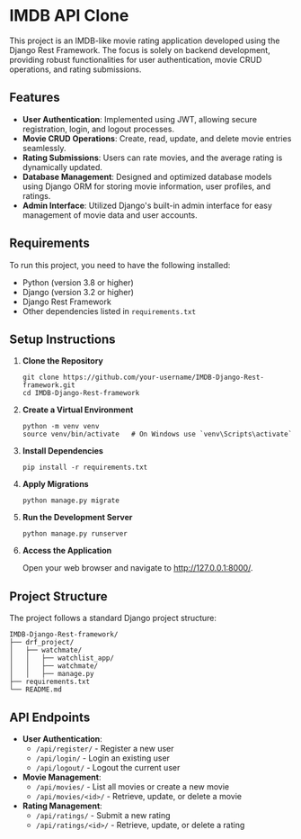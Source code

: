 <!DOCTYPE html>
<html lang="en">
<head>
    <meta charset="UTF-8">
    <meta name="viewport" content="width=device-width, initial-scale=1.0">
</head>
<body>
    <h1>IMDB API Clone</h1>
    <p>This project is an IMDB-like movie rating application developed using the Django Rest Framework. The focus is solely on backend development, providing robust functionalities for user authentication, movie CRUD operations, and rating submissions.</p>
    
<h2>Features</h2>
<ul>
    <li><strong>User Authentication</strong>: Implemented using JWT, allowing secure registration, login, and logout processes.</li>
    <li><strong>Movie CRUD Operations</strong>: Create, read, update, and delete movie entries seamlessly.</li>
    <li><strong>Rating Submissions</strong>: Users can rate movies, and the average rating is dynamically updated.</li>
    <li><strong>Database Management</strong>: Designed and optimized database models using Django ORM for storing movie information, user profiles, and ratings.</li>
    <li><strong>Admin Interface</strong>: Utilized Django's built-in admin interface for easy management of movie data and user accounts.</li>
</ul>
    
<h2>Requirements</h2>
<p>To run this project, you need to have the following installed:</p>
<ul>
    <li>Python (version 3.8 or higher)</li>
    <li>Django (version 3.2 or higher)</li>
    <li>Django Rest Framework</li>
    <li>Other dependencies listed in <code>requirements.txt</code></li>
</ul>
    
 <h2>Setup Instructions</h2>
 <ol>
        <li><strong>Clone the Repository</strong>
            <pre><code>git clone https://github.com/your-username/IMDB-Django-Rest-framework.git
cd IMDB-Django-Rest-framework</code></pre>
        </li>
        <li><strong>Create a Virtual Environment</strong>
            <pre><code>python -m venv venv
source venv/bin/activate   # On Windows use `venv\Scripts\activate`</code></pre>
        </li>
        <li><strong>Install Dependencies</strong>
            <pre><code>pip install -r requirements.txt</code></pre>
        </li>
        <li><strong>Apply Migrations</strong>
            <pre><code>python manage.py migrate</code></pre>
        </li>
        <li><strong>Run the Development Server</strong>
            <pre><code>python manage.py runserver</code></pre>
        </li>
        <li><strong>Access the Application</strong>
            <p>Open your web browser and navigate to <a href="http://127.0.0.1:8000/">http://127.0.0.1:8000/</a>.</p>
        </li>
    </ol>
    
<h2>Project Structure</h2>
    <p>The project follows a standard Django project structure:</p>
<pre><code>IMDB-Django-Rest-framework/
├── drf_project/
│   ├── watchmate/
│   │   ├── watchlist_app/
│   │   ├── watchmate/
│   │   ├── manage.py
├── requirements.txt
└── README.md</code></pre>
    
<h2>API Endpoints</h2>
<ul>
    <li><strong>User Authentication</strong>:
        <ul>
            <li><code>/api/register/</code> - Register a new user</li>
            <li><code>/api/login/</code> - Login an existing user</li>
            <li><code>/api/logout/</code> - Logout the current user</li>
        </ul>
    </li>
    <li><strong>Movie Management</strong>:
        <ul>
            <li><code>/api/movies/</code> - List all movies or create a new movie</li>
            <li><code>/api/movies/&lt;id&gt;/</code> - Retrieve, update, or delete a movie</li>
        </ul>
    </li>
    <li><strong>Rating Management</strong>:
        <ul>
            <li><code>/api/ratings/</code> - Submit a new rating</li>
            <li><code>/api/ratings/&lt;id&gt;/</code> - Retrieve, update, or delete a rating</li>
        </ul>
    </li>
</ul>
</body>
</html>
